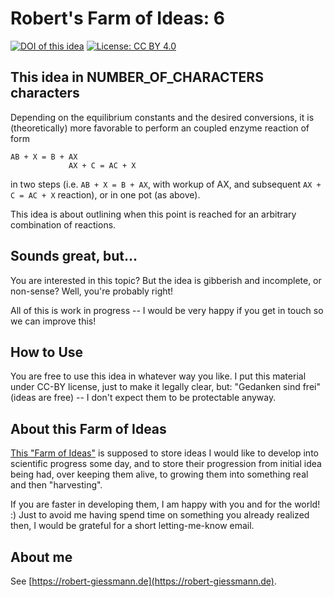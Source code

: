 # Robert's Farm of Ideas: 6

[![DOI of this idea](https://zenodo.org/badge/doi/10.5281/zenodo.4556450.svg)](https://doi.org/10.5281/zenodo.4556450)
[![License: CC BY 4.0](https://img.shields.io/badge/License-CC%20BY%204.0-green.svg)](https://creativecommons.org/licenses/by/4.0/)

## This idea in NUMBER_OF_CHARACTERS characters
Depending on the equilibrium constants and the desired conversions, it is (theoretically) more favorable to perform an coupled enzyme reaction of form 

```
AB + X = B + AX 
             AX + C = AC + X
```

in two steps (i.e. `AB + X = B + AX`, with workup of AX, and subsequent `AX + C = AC + X` reaction), or in one pot (as above).

This idea is about outlining when this point is reached for an arbitrary combination of reactions. 

## Sounds great, but...
You are interested in this topic? But the idea is gibberish and incomplete, or non-sense? Well, you're probably right! 

All of this is work in progress -- I would be very happy if you get in touch so we can improve this!

## How to Use
You are free to use this idea in whatever way you like. I put this material under CC-BY license, just to make it legally clear, but: "Gedanken sind frei" (ideas are free) -- I don't expect them to be protectable anyway.

## About this Farm of Ideas
[This "Farm of Ideas"](https://github.com/roberts-farm-of-ideas) is supposed to store ideas I would like to develop into scientific progress some day, and to store their progression from initial idea being had, over keeping them alive, to growing them into something real and then "harvesting". 

If you are faster in developing them, I am happy with you and for the world! :) Just to avoid me having spend time on something you already realized then, I would be grateful for a short letting-me-know email.

## About me
See [https://robert-giessmann.de](https://robert-giessmann.de).
